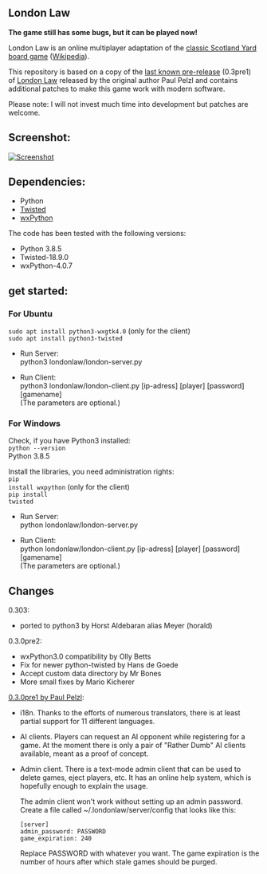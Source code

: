 
London Law
----------

<b>The game still has some bugs, but it can be played now!</b>

London Law is an online multiplayer adaptation of the [classic Scotland Yard
board game](http://www.boardgamegeek.com/boardgame/438/scotland-yard)
([Wikipedia](http://en.wikipedia.org/wiki/Scotland_Yard_board_game)).

This repository is based on a copy of the [last known pre-release](http://www.freelists.org/post/londonlaw-users/030-preview-release)
(0.3pre1) of [London Law](http://pessimization.com/software/londonlaw/) released
by the original author Paul Pelzl and contains additional patches to make this
game work with modern software.

Please note: I will not invest much time into development but patches are welcome.

Screenshot:
-----------

[![Screenshot](http://anyc.github.io/londonlaw/images/screenshot_thumb.jpg)](http://anyc.github.io/londonlaw/images/screenshot.jpg)

Dependencies:
-------------
* Python
* [Twisted](https://twistedmatrix.com)
* [wxPython](http://www.wxpython.org/)

The code has been tested with the following versions:
* Python 3.8.5
* Twisted-18.9.0
* wxPython-4.0.7

get started:
------------

<h3>For Ubuntu</h3>
<code>sudo apt install python3-wxgtk4.0</code> (only for the client)<br>
<code>sudo apt install python3-twisted</code>

* Run Server:<br>
  python3 londonlaw/london-server.py

* Run Client:<br>
  python3 londonlaw/london-client.py [ip-adress] [player] [password] [gamename]<br>
  (The parameters are optional.)

<h3>For Windows</h3>
Check, if you have Python3 installed:<br>
<code>python --version</code><br>
Python 3.8.5

Install the libraries, you need administration rights:<br>
<code>pip install wxpython</code> (only for the client)<br>
<code>pip install twisted</code>

* Run Server:<br>
  python londonlaw/london-server.py

* Run Client:<br>
  python londonlaw/london-client.py [ip-adress] [player] [password] [gamename]<br>
  (The parameters are optional.)


Changes
-------

0.303:
   * ported to python3 by Horst Aldebaran alias Meyer (horald)

0.3.0pre2:

   * wxPython3.0 compatibility by Olly Betts
   * Fix for newer python-twisted by Hans de Goede
   * Accept custom data directory by Mr Bones
   * More small fixes by Mario Kicherer

[0.3.0pre1 by Paul Pelzl](http://www.freelists.org/post/londonlaw-users/030-preview-release):

   * i18n.  Thanks to the efforts of numerous translators, there is
     at least partial support for 11 different languages.
   * AI clients.  Players can request an AI opponent while registering
     for a game.  At the moment there is only a pair of "Rather Dumb"
     AI clients available, meant as a proof of concept.
   * Admin client.  There is a text-mode admin client that can be used
     to delete games, eject players, etc.  It has an online help system,
     which is hopefully enough to explain the usage.

     The admin client won't work without setting up an admin password.
     Create a file called ~/.londonlaw/server/config that looks like
     this:

         [server]
         admin_password: PASSWORD
         game_expiration: 240

     Replace PASSWORD with whatever you want.  The game expiration is
     the number of hours after which stale games should be purged.
